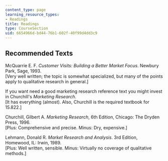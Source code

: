 ```yaml
---
content_type: page
learning_resource_types:
- Readings
title: Readings
type: CourseSection
uid: 6654966d-bd44-76b1-602f-40f99d4dd3c9
---
```


Recommended Texts
-----------------

McQuarrie E. F. _Customer Visits: Building a Better Market Focus_. Newbury Park, Sage, 1993.  
\[Very well written; the topic is somewhat specialized, but many of the points apply to qualitative research in general.\]

If you want need a good marketing research reference text you might invest in Churchill's _Marketing Research_.  
\[It has everything (almost). Also, Churchill is the required textbook for 15.822.\]

Churchill, Gilbert A. _Marketing Research_, 6th Edition, Chicago: The Dryden Press, 1996.  
\[Plus: Comprehensive and precise. Minus: Dry, expensive.\]

Lehmann, Donald R. _Market Research and Analysis_. 3rd Edition, Homewood, IL: Irwin, 1989.  
\[Plus: Well written, sensible. Minus: Virtually no coverage of qualitative methods.\]